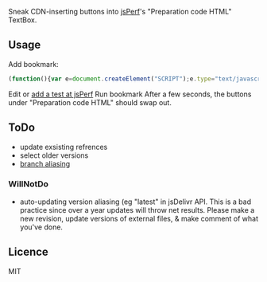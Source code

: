 Sneak CDN-inserting buttons into [jsPerf](http://jsperf.com/)'s "Preparation code HTML" TextBox.

## Usage

Add bookmark:
```js
(function(){var e=document.createElement("SCRIPT");e.type="text/javascript";e.src="https://rawgithub.com/tomByrer/CDNsneaker/master/jsPerf/s.js";document.getElementsByTagName("body")[0].appendChild(e)})();
```
Edit or [add a test at jsPerf](http://jsperf.com/)
Run bookmark
After a few seconds, the buttons under "Preparation code HTML" should swap out.

## ToDo

* update exsisting refrences
* select older versions
* [branch aliasing](https://github.com/jsdelivr/jsdelivr#version-aliasing)

### WillNotDo

* auto-updating version aliasing (eg "latest" in jsDelivr API.  This is a bad practice since over a year updates will throw net results.  Please make a new revision, update versions of external files, & make comment of what you've done.

## Licence

MIT
